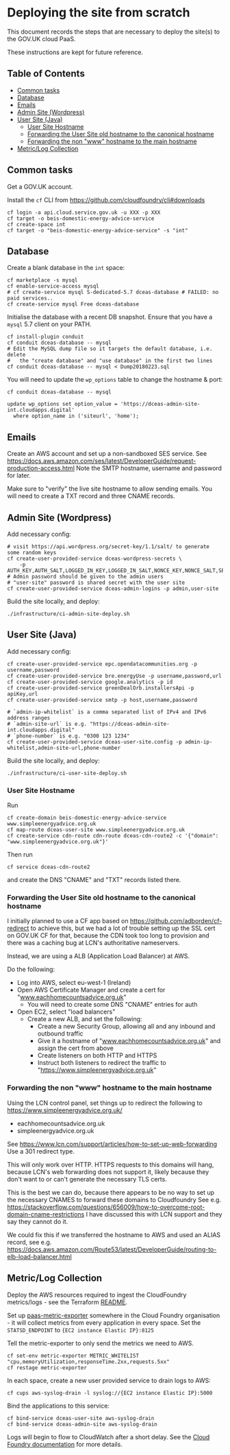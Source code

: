 # Deploying the site from scratch

This document records the steps that are necessary
to deploy the site(s) to the GOV.UK cloud PaaS.

These instructions are kept for future reference.


## Table of Contents

<!-- toc -->

- [Common tasks](#common-tasks)
- [Database](#database)
- [Emails](#emails)
- [Admin Site (Wordpress)](#admin-site-wordpress)
- [User Site (Java)](#user-site-java)
  * [User Site Hostname](#user-site-hostname)
  * [Forwarding the User Site old hostname to the canonical hostname](#forwarding-the-user-site-old-hostname-to-the-canonical-hostname)
  * [Forwarding the non "www" hostname to the main hostname](#forwarding-the-non-www-hostname-to-the-main-hostname)
- [Metric/Log Collection](#metriclog-collection)

<!-- tocstop -->

## Common tasks

Get a GOV.UK account.

Install the `cf` CLI from https://github.com/cloudfoundry/cli#downloads

    cf login -a api.cloud.service.gov.uk -u XXX -p XXX
    cf target -o beis-domestic-energy-advice-service
    cf create-space int
    cf target -o "beis-domestic-energy-advice-service" -s "int"

## Database

Create a blank database in the `int` space:

    cf marketplace -s mysql
    cf enable-service-access mysql
    # cf create-service mysql S-dedicated-5.7 dceas-database # FAILED: no paid services..
    cf create-service mysql Free dceas-database

Initialise the database with a recent DB snapshot.
Ensure that you have a `mysql` 5.7 client on your PATH.

    cf install-plugin conduit
    cf conduit dceas-database -- mysql
    # Edit the MySQL dump file so it targets the default database, i.e. delete
    #   the "create database" and "use database" in the first two lines
    cf conduit dceas-database -- mysql < Dump20180223.sql

You will need to update the `wp_options` table to change the hostname & port:

    cf conduit dceas-database -- mysql
    
    update wp_options set option_value = 'https://dceas-admin-site-int.cloudapps.digital'
      where option_name in ('siteurl', 'home');

## Emails

Create an AWS account and set up a non-sandboxed SES service.
See https://docs.aws.amazon.com/ses/latest/DeveloperGuide/request-production-access.html
Note the SMTP hostname, username and password for later.

Make sure to "verify" the live site hostname to allow sending emails.
You will need to create a TXT record and three CNAME records.

## Admin Site (Wordpress)

Add necessary config:

    # visit https://api.wordpress.org/secret-key/1.1/salt/ to generate some random keys
    cf create-user-provided-service dceas-wordpress-secrets \
        -p AUTH_KEY,AUTH_SALT,LOGGED_IN_KEY,LOGGED_IN_SALT,NONCE_KEY,NONCE_SALT,SECURE_AUTH_KEY,SECURE_AUTH_SALT
    # Admin password should be given to the admin users
    # "user-site" password is shared secret with the user site
    cf create-user-provided-service dceas-admin-logins -p admin,user-site

Build the site locally, and deploy:
 
    ./infrastructure/ci-admin-site-deploy.sh

## User Site (Java)

Add necessary config:

    cf create-user-provided-service epc.opendatacommunities.org -p username,password
    cf create-user-provided-service bre.energyUse -p username,password,url
    cf create-user-provided-service google.analytics -p id
    cf create-user-provided-service greenDealOrb.installersApi -p apiKey,url
    cf create-user-provided-service smtp -p host,username,password

    # `admin-ip-whitelist` is a comma separated list of IPv4 and IPv6 address ranges
    # `admin-site-url` is e.g. "https://dceas-admin-site-int.cloudapps.digital"
    # `phone-number` is e.g. "0300 123 1234"
    cf create-user-provided-service dceas-user-site.config -p admin-ip-whitelist,admin-site-url,phone-number

Build the site locally, and deploy:

    ./infrastructure/ci-user-site-deploy.sh

### User Site Hostname

Run

    cf create-domain beis-domestic-energy-advice-service www.simpleenergyadvice.org.uk
    cf map-route dceas-user-site www.simpleenergyadvice.org.uk
    cf create-service cdn-route cdn-route dceas-cdn-route2 -c '{"domain": "www.simpleenergyadvice.org.uk"}'

Then run

    cf service dceas-cdn-route2

and create the DNS "CNAME" and "TXT" records listed there.

### Forwarding the User Site old hostname to the canonical hostname

I initially planned to use a CF app based on https://github.com/adborden/cf-redirect
to achieve this, but we had a lot of trouble setting up the SSL cert
on GOV.UK CF for that, because the CDN took too long to provision and
there was a caching bug at LCN's authoritative nameservers.

Instead, we are using a ALB (Application Load Balancer) at AWS.

Do the following:
 * Log into AWS, select eu-west-1 (Ireland)
 * Open AWS Certificate Manager and create a cert for "www.eachhomecountsadvice.org.uk"
    * You will need to create some DNS "CNAME" entries for auth
 * Open EC2, select "load balancers"
    * Create a new ALB, and set the following:
        * Create a new Security Group, allowing all and any inbound and outbound traffic
        * Give it a hostname of "www.eachhomecountsadvice.org.uk" and assign the cert from above
        * Create listeners on both HTTP and HTTPS
        * Instruct both listeners to redirect the traffic to "https://www.simpleenergyadvice.org.uk"

### Forwarding the non "www" hostname to the main hostname

Using the LCN control panel, set things up to redirect the following to https://www.simpleenergyadvice.org.uk/
 * eachhomecountsadvice.org.uk
 * simpleenergyadvice.org.uk

See https://www.lcn.com/support/articles/how-to-set-up-web-forwarding
Use a 301 redirect type.

This will only work over HTTP.
HTTPS requests to this domains will hang, because LCN's web forwarding does not
support it, likely because they don't want to or can't generate the necessary TLS certs.

This is the best we can do, because there appears to be no way to set up
the necessary CNAMES to forward these domains to Cloudfoundry
See e.g. https://stackoverflow.com/questions/656009/how-to-overcome-root-domain-cname-restrictions
I have discussed this with LCN support and they say they cannot do it.

We could fix this if we transferred the hostname to AWS and used an ALIAS record,
see e.g. https://docs.aws.amazon.com/Route53/latest/DeveloperGuide/routing-to-elb-load-balancer.html

## Metric/Log Collection

Deploy the AWS resources required to ingest the CloudFoundry metrics/logs - see the Terraform [README](../infrastructure/terraform/README.md).

Set up [paas-metric-exporter](https://docs.cloud.service.gov.uk/monitoring_apps.html#metrics-exporter-app-with-statsd) somewhere in the Cloud Foundry
organisation - it will collect metrics from every application in every space. Set the `STATSD_ENDPOINT` to `{EC2 instance Elastic IP}:8125`

Tell the metric-exporter to only send the metrics we need to AWS.

    cf set-env metric-exporter METRIC_WHITELIST "cpu,memoryUtilization,responseTime.2xx,requests.5xx"
    cf restage metric-exporter

In each space, create a new user provided service to drain logs to AWS:

    cf cups aws-syslog-drain -l syslog://{EC2 instance Elastic IP}:5000

Bind the applications to this service:

    cf bind-service dceas-user-site aws-syslog-drain
    cf bind-service dceas-admin-site aws-syslog-drain

Logs will begin to flow to CloudWatch after a short delay. See the [Cloud Foundry documentation](https://docs.cloudfoundry.org/devguide/services/log-management.html) for more details.